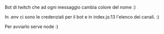 Bot di twitch che ad ogni messaggio cambia colore del nome :)

In .env ci sono le credenziali per il bot e in index.js:13 l'elenco dei canali. :)

Per avviarlo serve node :)
